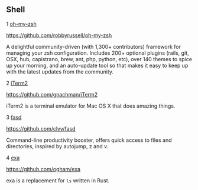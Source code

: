 ## Shell

1 [oh-my-zsh](<https://github.com/robbyrussell/oh-my-zsh>)

<https://github.com/robbyrussell/oh-my-zsh>

A delightful community-driven (with 1,300+ contributors) framework for managing your zsh configuration. Includes 200+ optional plugins (rails, git, OSX, hub, capistrano, brew, ant, php, python, etc), over 140 themes to spice up your morning, and an auto-update tool so that makes it easy to keep up with the latest updates from the community. 

2 [iTerm2](<https://github.com/gnachman/iTerm2>)

<https://github.com/gnachman/iTerm2>

iTerm2 is a terminal emulator for Mac OS X that does amazing things.

3 [fasd](<https://github.com/clvv/fasd>)

<https://github.com/clvv/fasd>

Command-line productivity booster, offers quick access to files and directories, inspired by autojump, z and v.

4 [exa](https://the.exa.website/) 

<https://github.com/ogham/exa>

exa is a replacement for `ls` written in Rust.



